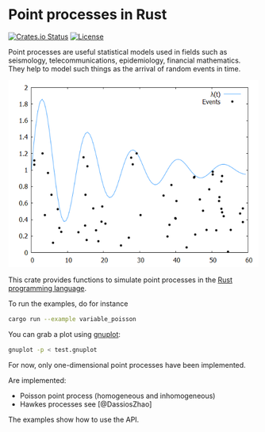 # Point processes in Rust

[![Crates.io Status](https://img.shields.io/crates/v/point_process.svg)](https://crates.io/crates/point_process)
[![License](https://img.shields.io/badge/license-MIT-blue.svg)](https://raw.githubusercontent.com/ManifoldFR/point-process-rust/master/LICENSE)

Point processes are useful statistical models used in fields such as seismology, telecommunications, epidemiology, financial mathematics. They help to model such things as the arrival of random events in time.

![variablepoisson](coverimg.png)

This crate provides functions to simulate point processes in the [Rust programming language](https://rust-lang.org).

To run the examples, do for instance

```bash
cargo run --example variable_poisson
```

You can grab a plot using [gnuplot](http://www.gnuplot.info/):

```bash
gnuplot -p < test.gnuplot
```

For now, only one-dimensional point processes have been implemented.

Are implemented:

* Poisson point process (homogeneous and inhomogeneous)
* Hawkes processes see [@DassiosZhao]

The examples show how to use the API.

[@DassiosZhao13]: http://eprints.lse.ac.uk/51370/1/Dassios_exact_simulation_hawkes.pdf "Exact simulation of Hawkes process with exponentially decaying intensity"